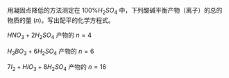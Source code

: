 用凝固点降低的方法测定在 $100\% H_2SO_4$ 中，下列酸碱平衡产物（离子）的总的物质的量 $(n)$。写出配平的化学方程式。

$HNO_3+2H_2SO_4$ 产物的 $n=4$

$H_3BO_3 + 6H_2SO_4$ 产物的 $n=6$

$7I_2 + HIO_3 + 8H_2SO_4$ 产物的 $n=16$